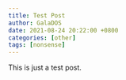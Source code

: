 ```yaml
---
title: Test Post
author: GalaDOS
date: 2021-08-24 20:22:00 +0800
categories: [other]
tags: [nonsense]
---
```


This is just a test post.

